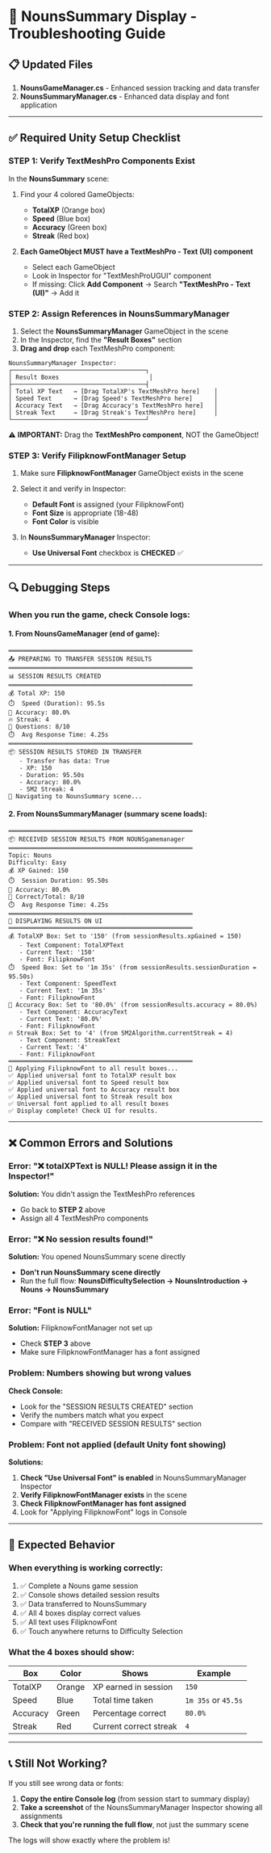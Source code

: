 # 🔧 NounsSummary Display - Troubleshooting Guide

## 📋 Updated Files
1. **NounsGameManager.cs** - Enhanced session tracking and data transfer
2. **NounsSummaryManager.cs** - Enhanced data display and font application

---

## ✅ Required Unity Setup Checklist

### **STEP 1: Verify TextMeshPro Components Exist**
In the **NounsSummary** scene:

1. Find your 4 colored GameObjects:
   - **TotalXP** (Orange box)
   - **Speed** (Blue box)
   - **Accuracy** (Green box)
   - **Streak** (Red box)

2. **Each GameObject MUST have a TextMeshPro - Text (UI) component**
   - Select each GameObject
   - Look in Inspector for "TextMeshProUGUI" component
   - If missing: Click **Add Component** → Search **"TextMeshPro - Text (UI)"** → Add it

### **STEP 2: Assign References in NounsSummaryManager**

1. Select the **NounsSummaryManager** GameObject in the scene
2. In the Inspector, find the **"Result Boxes"** section
3. **Drag and drop** each TextMeshPro component:

```
NounsSummaryManager Inspector:
┌─────────────────────────────────────┐
│ Result Boxes                         │
├─────────────────────────────────────┤
│ Total XP Text   → [Drag TotalXP's TextMeshPro here]    │
│ Speed Text      → [Drag Speed's TextMeshPro here]      │
│ Accuracy Text   → [Drag Accuracy's TextMeshPro here]   │
│ Streak Text     → [Drag Streak's TextMeshPro here]     │
└─────────────────────────────────────┘
```

⚠️ **IMPORTANT:** Drag the **TextMeshPro component**, NOT the GameObject!

### **STEP 3: Verify FilipknowFontManager Setup**

1. Make sure **FilipknowFontManager** GameObject exists in the scene
2. Select it and verify in Inspector:
   - **Default Font** is assigned (your FilipknowFont)
   - **Font Size** is appropriate (18-48)
   - **Font Color** is visible

3. In **NounsSummaryManager** Inspector:
   - **Use Universal Font** checkbox is **CHECKED** ✅

---

## 🔍 Debugging Steps

### **When you run the game, check Console logs:**

#### **1. From NounsGameManager (end of game):**
```
═══════════════════════════════════════════════════
📤 PREPARING TO TRANSFER SESSION RESULTS
═══════════════════════════════════════════════════
📊 SESSION RESULTS CREATED
═══════════════════════════════════════════════════
💰 Total XP: 150
⏱️  Speed (Duration): 95.5s
🎯 Accuracy: 80.0%
🔥 Streak: 4
📝 Questions: 8/10
⏱️  Avg Response Time: 4.25s
═══════════════════════════════════════════════════
📦 SESSION RESULTS STORED IN TRANSFER
   - Transfer has data: True
   - XP: 150
   - Duration: 95.50s
   - Accuracy: 80.0%
   - SM2 Streak: 4
🎯 Navigating to NounsSummary scene...
```

#### **2. From NounsSummaryManager (summary scene loads):**
```
═══════════════════════════════════════════════════
📦 RECEIVED SESSION RESULTS FROM NOUNSgamemanager
═══════════════════════════════════════════════════
Topic: Nouns
Difficulty: Easy
💰 XP Gained: 150
⏱️  Session Duration: 95.50s
🎯 Accuracy: 80.0%
📝 Correct/Total: 8/10
⏱️  Avg Response Time: 4.25s
═══════════════════════════════════════════════════
🎨 DISPLAYING RESULTS ON UI
═══════════════════════════════════════════════════
💰 TotalXP Box: Set to '150' (from sessionResults.xpGained = 150)
   - Text Component: TotalXPText
   - Current Text: '150'
   - Font: FilipknowFont
⏱️  Speed Box: Set to '1m 35s' (from sessionResults.sessionDuration = 95.50s)
   - Text Component: SpeedText
   - Current Text: '1m 35s'
   - Font: FilipknowFont
🎯 Accuracy Box: Set to '80.0%' (from sessionResults.accuracy = 80.0%)
   - Text Component: AccuracyText
   - Current Text: '80.0%'
   - Font: FilipknowFont
🔥 Streak Box: Set to '4' (from SM2Algorithm.currentStreak = 4)
   - Text Component: StreakText
   - Current Text: '4'
   - Font: FilipknowFont
═══════════════════════════════════════════════════
🎨 Applying FilipknowFont to all result boxes...
✅ Applied universal font to TotalXP result box
✅ Applied universal font to Speed result box
✅ Applied universal font to Accuracy result box
✅ Applied universal font to Streak result box
✅ Universal font applied to all result boxes
✅ Display complete! Check UI for results.
```

---

## ❌ Common Errors and Solutions

### **Error: "❌ totalXPText is NULL! Please assign it in the Inspector!"**
**Solution:** You didn't assign the TextMeshPro references
- Go back to **STEP 2** above
- Assign all 4 TextMeshPro components

### **Error: "❌ No session results found!"**
**Solution:** You opened NounsSummary scene directly
- **Don't run NounsSummary scene directly**
- Run the full flow: **NounsDifficultySelection → NounsIntroduction → Nouns → NounsSummary**

### **Error: "Font is NULL"**
**Solution:** FilipknowFontManager not set up
- Check **STEP 3** above
- Make sure FilipknowFontManager has a font assigned

### **Problem: Numbers showing but wrong values**
**Check Console:**
- Look for the "SESSION RESULTS CREATED" section
- Verify the numbers match what you expect
- Compare with "RECEIVED SESSION RESULTS" section

### **Problem: Font not applied (default Unity font showing)**
**Solutions:**
1. **Check "Use Universal Font" is enabled** in NounsSummaryManager Inspector
2. **Verify FilipknowFontManager exists** in the scene
3. **Check FilipknowFontManager has font assigned**
4. Look for "Applying FilipknowFont" logs in Console

---

## 🎯 Expected Behavior

### **When everything is working correctly:**

1. ✅ Complete a Nouns game session
2. ✅ Console shows detailed session results
3. ✅ Data transferred to NounsSummary
4. ✅ All 4 boxes display correct values
5. ✅ All text uses FilipknowFont
6. ✅ Touch anywhere returns to Difficulty Selection

### **What the 4 boxes should show:**

| Box | Color | Shows | Example |
|-----|-------|-------|---------|
| TotalXP | Orange | XP earned in session | `150` |
| Speed | Blue | Total time taken | `1m 35s` or `45.5s` |
| Accuracy | Green | Percentage correct | `80.0%` |
| Streak | Red | Current correct streak | `4` |

---

## 📞 Still Not Working?

If you still see wrong data or fonts:

1. **Copy the entire Console log** (from session start to summary display)
2. **Take a screenshot** of the NounsSummaryManager Inspector showing all assignments
3. **Check that you're running the full flow**, not just the summary scene

The logs will show exactly where the problem is!

